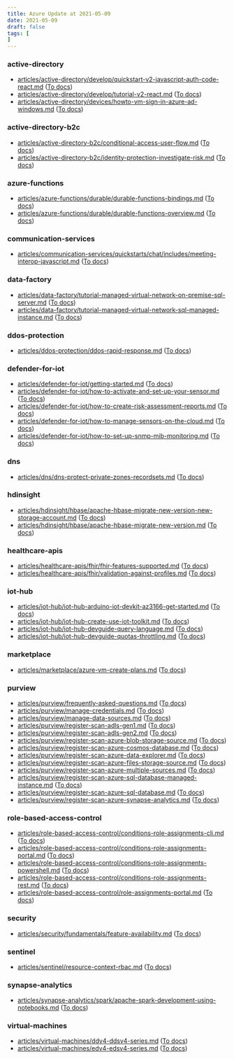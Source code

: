 ```yaml
---
title: Azure Update at 2021-05-09
date: 2021-05-09
draft: false
tags: [
]
---
```


### active-directory
- [articles/active-directory/develop/quickstart-v2-javascript-auth-code-react.md](https://github.com/MicrosoftDocs/azure-docs/compare/ba8f036..3de22db#diff-01951b0398db21294e756b663ef42f624c213372408defd8873a71a486e51c80) ([To docs](https://docs.microsoft.com/en-us/azure/active-directory/develop/quickstart-v2-javascript-auth-code-react?WT.mc_id=AZ-MVP-5003408))
- [articles/active-directory/develop/tutorial-v2-react.md](https://github.com/MicrosoftDocs/azure-docs/compare/ba8f036..3de22db#diff-1746adbf2fcce35cfe90802f69abb9899fdd1db483c8073b771fc0748852417a) ([To docs](https://docs.microsoft.com/en-us/azure/active-directory/develop/tutorial-v2-react?WT.mc_id=AZ-MVP-5003408))
- [articles/active-directory/devices/howto-vm-sign-in-azure-ad-windows.md](https://github.com/MicrosoftDocs/azure-docs/compare/ba8f036..3de22db#diff-67c44de5f75cd3f17d10229c2b3b1b348aed91834f4e48dc9ff27e65a0ca05fa) ([To docs](https://docs.microsoft.com/en-us/azure/active-directory/devices/howto-vm-sign-in-azure-ad-windows?WT.mc_id=AZ-MVP-5003408))
    
### active-directory-b2c
- [articles/active-directory-b2c/conditional-access-user-flow.md](https://github.com/MicrosoftDocs/azure-docs/compare/ba8f036..3de22db#diff-133649c734c4a85d26654933f1672660c0ae1c3a3265eecf22ae3079035d7837) ([To docs](https://docs.microsoft.com/en-us/azure/active-directory-b2c/conditional-access-user-flow?WT.mc_id=AZ-MVP-5003408))
- [articles/active-directory-b2c/identity-protection-investigate-risk.md](https://github.com/MicrosoftDocs/azure-docs/compare/ba8f036..3de22db#diff-506932d0e5d691fe096154299fd55086227013aa904909d00bf954c9bd12a09b) ([To docs](https://docs.microsoft.com/en-us/azure/active-directory-b2c/identity-protection-investigate-risk?WT.mc_id=AZ-MVP-5003408))
    
### azure-functions
- [articles/azure-functions/durable/durable-functions-bindings.md](https://github.com/MicrosoftDocs/azure-docs/compare/ba8f036..3de22db#diff-b1656d31d6f98fa237b75d1ef7d181a6bcaaa3de0dbbc4dd1bdf29729c39b128) ([To docs](https://docs.microsoft.com/en-us/azure/azure-functions/durable/durable-functions-bindings?WT.mc_id=AZ-MVP-5003408))
- [articles/azure-functions/durable/durable-functions-overview.md](https://github.com/MicrosoftDocs/azure-docs/compare/ba8f036..3de22db#diff-ba7ffe746b7088254fe3206d2c9ddd1f4903a2722088b76fd0ff6de06c21b1ee) ([To docs](https://docs.microsoft.com/en-us/azure/azure-functions/durable/durable-functions-overview?WT.mc_id=AZ-MVP-5003408))
    
### communication-services
- [articles/communication-services/quickstarts/chat/includes/meeting-interop-javascript.md](https://github.com/MicrosoftDocs/azure-docs/compare/ba8f036..3de22db#diff-0ee82b35e83afbfa316f6355069edbcbf4ae9a1b7b64d3b440ecdfa906dd8460) ([To docs](https://docs.microsoft.com/en-us/azure/communication-services/quickstarts/chat/includes/meeting-interop-javascript?WT.mc_id=AZ-MVP-5003408))
    
### data-factory
- [articles/data-factory/tutorial-managed-virtual-network-on-premise-sql-server.md](https://github.com/MicrosoftDocs/azure-docs/compare/ba8f036..3de22db#diff-42bdd1533994acb9214ff04194688c351ed925a57273fd96cdf11184e3c2759b) ([To docs](https://docs.microsoft.com/en-us/azure/data-factory/tutorial-managed-virtual-network-on-premise-sql-server?WT.mc_id=AZ-MVP-5003408))
- [articles/data-factory/tutorial-managed-virtual-network-sql-managed-instance.md](https://github.com/MicrosoftDocs/azure-docs/compare/ba8f036..3de22db#diff-4c16833ba64fbcd4b55a27b623b26e08b41f7dc472c28f0cae1157295047b303) ([To docs](https://docs.microsoft.com/en-us/azure/data-factory/tutorial-managed-virtual-network-sql-managed-instance?WT.mc_id=AZ-MVP-5003408))
    
### ddos-protection
- [articles/ddos-protection/ddos-rapid-response.md](https://github.com/MicrosoftDocs/azure-docs/compare/ba8f036..3de22db#diff-f4e163ff6f95513d13237d7d361b042fb684b2ad2b44a6ce38a7da04cf18757b) ([To docs](https://docs.microsoft.com/en-us/azure/ddos-protection/ddos-rapid-response?WT.mc_id=AZ-MVP-5003408))
    
### defender-for-iot
- [articles/defender-for-iot/getting-started.md](https://github.com/MicrosoftDocs/azure-docs/compare/ba8f036..3de22db#diff-c7d43a60ea512405ae86d5fb2e1ba59545e061596a9837dc78156a6bc8f68ce8) ([To docs](https://docs.microsoft.com/en-us/azure/defender-for-iot/getting-started?WT.mc_id=AZ-MVP-5003408))
- [articles/defender-for-iot/how-to-activate-and-set-up-your-sensor.md](https://github.com/MicrosoftDocs/azure-docs/compare/ba8f036..3de22db#diff-e53d0ccbaa00e639edb5cc714eb1ad6831253dc52ba62d03eeb3fec7abf7579b) ([To docs](https://docs.microsoft.com/en-us/azure/defender-for-iot/how-to-activate-and-set-up-your-sensor?WT.mc_id=AZ-MVP-5003408))
- [articles/defender-for-iot/how-to-create-risk-assessment-reports.md](https://github.com/MicrosoftDocs/azure-docs/compare/ba8f036..3de22db#diff-010313c1ab81535c42537b4a325eee9088f4691872e17ab76401d9b46d857df5) ([To docs](https://docs.microsoft.com/en-us/azure/defender-for-iot/how-to-create-risk-assessment-reports?WT.mc_id=AZ-MVP-5003408))
- [articles/defender-for-iot/how-to-manage-sensors-on-the-cloud.md](https://github.com/MicrosoftDocs/azure-docs/compare/ba8f036..3de22db#diff-f2efdfdd705d40a6fb9a94aa104ad5db3391ce930504f070f5043adf089f477e) ([To docs](https://docs.microsoft.com/en-us/azure/defender-for-iot/how-to-manage-sensors-on-the-cloud?WT.mc_id=AZ-MVP-5003408))
- [articles/defender-for-iot/how-to-set-up-snmp-mib-monitoring.md](https://github.com/MicrosoftDocs/azure-docs/compare/ba8f036..3de22db#diff-3b6acc27744333c70d3229e138a6d4bad122302c52dccb0e2c4cd87b62abd50c) ([To docs](https://docs.microsoft.com/en-us/azure/defender-for-iot/how-to-set-up-snmp-mib-monitoring?WT.mc_id=AZ-MVP-5003408))
    
### dns
- [articles/dns/dns-protect-private-zones-recordsets.md](https://github.com/MicrosoftDocs/azure-docs/compare/ba8f036..3de22db#diff-b7c82e44f0ce1fb0d5c8b2d135e5f53f661b6d20f4c2f6899ce359f8ea35e687) ([To docs](https://docs.microsoft.com/en-us/azure/dns/dns-protect-private-zones-recordsets?WT.mc_id=AZ-MVP-5003408))
    
### hdinsight
- [articles/hdinsight/hbase/apache-hbase-migrate-new-version-new-storage-account.md](https://github.com/MicrosoftDocs/azure-docs/compare/ba8f036..3de22db#diff-38e3e802aa3a79cb1b66487347bd0669c028de824ae0466ca8b5892e8021b9ce) ([To docs](https://docs.microsoft.com/en-us/azure/hdinsight/hbase/apache-hbase-migrate-new-version-new-storage-account?WT.mc_id=AZ-MVP-5003408))
- [articles/hdinsight/hbase/apache-hbase-migrate-new-version.md](https://github.com/MicrosoftDocs/azure-docs/compare/ba8f036..3de22db#diff-fba36576dbf7f665eab0dc0f724d7cbe27c47075fdb8553ee058a90276f80af0) ([To docs](https://docs.microsoft.com/en-us/azure/hdinsight/hbase/apache-hbase-migrate-new-version?WT.mc_id=AZ-MVP-5003408))
    
### healthcare-apis
- [articles/healthcare-apis/fhir/fhir-features-supported.md](https://github.com/MicrosoftDocs/azure-docs/compare/ba8f036..3de22db#diff-87ca1c11a923a95d30fd30731bc210b228f4de84aa55b97ed9c35fe3346ee19c) ([To docs](https://docs.microsoft.com/en-us/azure/healthcare-apis/fhir/fhir-features-supported?WT.mc_id=AZ-MVP-5003408))
- [articles/healthcare-apis/fhir/validation-against-profiles.md](https://github.com/MicrosoftDocs/azure-docs/compare/ba8f036..3de22db#diff-9177666c8bcaadc028c2e343024c8aa6ee41407dd485dc661a628006b7d19539) ([To docs](https://docs.microsoft.com/en-us/azure/healthcare-apis/fhir/validation-against-profiles?WT.mc_id=AZ-MVP-5003408))
    
### iot-hub
- [articles/iot-hub/iot-hub-arduino-iot-devkit-az3166-get-started.md](https://github.com/MicrosoftDocs/azure-docs/compare/ba8f036..3de22db#diff-8b1e293801ef7577fd71af254eb5cf9b92e2d44e7f3cee2638eb1f9bdcee01f0) ([To docs](https://docs.microsoft.com/en-us/azure/iot-hub/iot-hub-arduino-iot-devkit-az3166-get-started?WT.mc_id=AZ-MVP-5003408))
- [articles/iot-hub/iot-hub-create-use-iot-toolkit.md](https://github.com/MicrosoftDocs/azure-docs/compare/ba8f036..3de22db#diff-abfa62a7ff21ddb7bdcba1ac6e65ab91c12d58e80bdd8eff8e0baac44188500a) ([To docs](https://docs.microsoft.com/en-us/azure/iot-hub/iot-hub-create-use-iot-toolkit?WT.mc_id=AZ-MVP-5003408))
- [articles/iot-hub/iot-hub-devguide-query-language.md](https://github.com/MicrosoftDocs/azure-docs/compare/ba8f036..3de22db#diff-13e7125c7c0450dac401e6dd744b5b86ee4d6e600c8ad980e1c118fa57d28482) ([To docs](https://docs.microsoft.com/en-us/azure/iot-hub/iot-hub-devguide-query-language?WT.mc_id=AZ-MVP-5003408))
- [articles/iot-hub/iot-hub-devguide-quotas-throttling.md](https://github.com/MicrosoftDocs/azure-docs/compare/ba8f036..3de22db#diff-6b52bad69ab5276ecf93c637a279eddb2edeffe00eab1b0dfd65a1fef60e9dcb) ([To docs](https://docs.microsoft.com/en-us/azure/iot-hub/iot-hub-devguide-quotas-throttling?WT.mc_id=AZ-MVP-5003408))
    
### marketplace
- [articles/marketplace/azure-vm-create-plans.md](https://github.com/MicrosoftDocs/azure-docs/compare/ba8f036..3de22db#diff-b79d27b28f7c91af1a024dc53da9948368dda52568fe1b1478a5eb86466b1bc1) ([To docs](https://docs.microsoft.com/en-us/azure/marketplace/azure-vm-create-plans?WT.mc_id=AZ-MVP-5003408))
    
### purview
- [articles/purview/frequently-asked-questions.md](https://github.com/MicrosoftDocs/azure-docs/compare/ba8f036..3de22db#diff-d8b511526b203de519c05fb3268d620c6705b92dbde9c587d66e14a0fb51228e) ([To docs](https://docs.microsoft.com/en-us/azure/purview/frequently-asked-questions?WT.mc_id=AZ-MVP-5003408))
- [articles/purview/manage-credentials.md](https://github.com/MicrosoftDocs/azure-docs/compare/ba8f036..3de22db#diff-e09fd4f60b94234eef90cf77ac61c17422d16f4a35ea9bd16bd30058d74e81c5) ([To docs](https://docs.microsoft.com/en-us/azure/purview/manage-credentials?WT.mc_id=AZ-MVP-5003408))
- [articles/purview/manage-data-sources.md](https://github.com/MicrosoftDocs/azure-docs/compare/ba8f036..3de22db#diff-b18b3bc3f14b989ba6cd56e8b25fda23aa6ccdd8908c0b5a57d3dc2c954036c0) ([To docs](https://docs.microsoft.com/en-us/azure/purview/manage-data-sources?WT.mc_id=AZ-MVP-5003408))
- [articles/purview/register-scan-adls-gen1.md](https://github.com/MicrosoftDocs/azure-docs/compare/ba8f036..3de22db#diff-b612fa953b5716e63d49994f333bef84f815635f484868c6b3be8cbf28b29ef9) ([To docs](https://docs.microsoft.com/en-us/azure/purview/register-scan-adls-gen1?WT.mc_id=AZ-MVP-5003408))
- [articles/purview/register-scan-adls-gen2.md](https://github.com/MicrosoftDocs/azure-docs/compare/ba8f036..3de22db#diff-04bcd36f4e5d9a0253c117c89c0dec80d0038fc98e82ee44ac4885d975452cec) ([To docs](https://docs.microsoft.com/en-us/azure/purview/register-scan-adls-gen2?WT.mc_id=AZ-MVP-5003408))
- [articles/purview/register-scan-azure-blob-storage-source.md](https://github.com/MicrosoftDocs/azure-docs/compare/ba8f036..3de22db#diff-d1caabc29b378d91abe84282366edee10308986d0fe8a97d36076625fddc622b) ([To docs](https://docs.microsoft.com/en-us/azure/purview/register-scan-azure-blob-storage-source?WT.mc_id=AZ-MVP-5003408))
- [articles/purview/register-scan-azure-cosmos-database.md](https://github.com/MicrosoftDocs/azure-docs/compare/ba8f036..3de22db#diff-3ef0bbd7ec61db8c781089693f2b74adc33c32dd856eb3e6f6182bcb13a46ff7) ([To docs](https://docs.microsoft.com/en-us/azure/purview/register-scan-azure-cosmos-database?WT.mc_id=AZ-MVP-5003408))
- [articles/purview/register-scan-azure-data-explorer.md](https://github.com/MicrosoftDocs/azure-docs/compare/ba8f036..3de22db#diff-fad75359acb45c9b0ca893c99a87ef192f48894ab549f4543f0c48934b1e9565) ([To docs](https://docs.microsoft.com/en-us/azure/purview/register-scan-azure-data-explorer?WT.mc_id=AZ-MVP-5003408))
- [articles/purview/register-scan-azure-files-storage-source.md](https://github.com/MicrosoftDocs/azure-docs/compare/ba8f036..3de22db#diff-00b87e02af21fc689c494d52421b663d70e0445eb0169cbfb6802a8ed274385a) ([To docs](https://docs.microsoft.com/en-us/azure/purview/register-scan-azure-files-storage-source?WT.mc_id=AZ-MVP-5003408))
- [articles/purview/register-scan-azure-multiple-sources.md](https://github.com/MicrosoftDocs/azure-docs/compare/ba8f036..3de22db#diff-b9a80dac296ad7844e587d82bffe1569c158036f60af4c00109b41f126137e22) ([To docs](https://docs.microsoft.com/en-us/azure/purview/register-scan-azure-multiple-sources?WT.mc_id=AZ-MVP-5003408))
- [articles/purview/register-scan-azure-sql-database-managed-instance.md](https://github.com/MicrosoftDocs/azure-docs/compare/ba8f036..3de22db#diff-fba59f30f1420d0ebd7f27fafea7c260ae765d7a199f3f0c556cf757fdd90956) ([To docs](https://docs.microsoft.com/en-us/azure/purview/register-scan-azure-sql-database-managed-instance?WT.mc_id=AZ-MVP-5003408))
- [articles/purview/register-scan-azure-sql-database.md](https://github.com/MicrosoftDocs/azure-docs/compare/ba8f036..3de22db#diff-6e23a58d1d7c9904ee5d99ade2dc2f8d2ee8ce1f49906ef2ff1fcad0c9b4a88e) ([To docs](https://docs.microsoft.com/en-us/azure/purview/register-scan-azure-sql-database?WT.mc_id=AZ-MVP-5003408))
- [articles/purview/register-scan-azure-synapse-analytics.md](https://github.com/MicrosoftDocs/azure-docs/compare/ba8f036..3de22db#diff-bb6f72bdfd766d3eaa4728de8223a22f403d9cf76c55184337b84d6e02962158) ([To docs](https://docs.microsoft.com/en-us/azure/purview/register-scan-azure-synapse-analytics?WT.mc_id=AZ-MVP-5003408))
    
### role-based-access-control
- [articles/role-based-access-control/conditions-role-assignments-cli.md](https://github.com/MicrosoftDocs/azure-docs/compare/ba8f036..3de22db#diff-ac3b3e623921264e6ac7ed9828164f4d1fd7e0dd4b3dc53e6c1ef581ab8537fb) ([To docs](https://docs.microsoft.com/en-us/azure/role-based-access-control/conditions-role-assignments-cli?WT.mc_id=AZ-MVP-5003408))
- [articles/role-based-access-control/conditions-role-assignments-portal.md](https://github.com/MicrosoftDocs/azure-docs/compare/ba8f036..3de22db#diff-d45484dfcfd48277d7152365d303d5d5ae18139384ff42b21105107711871c24) ([To docs](https://docs.microsoft.com/en-us/azure/role-based-access-control/conditions-role-assignments-portal?WT.mc_id=AZ-MVP-5003408))
- [articles/role-based-access-control/conditions-role-assignments-powershell.md](https://github.com/MicrosoftDocs/azure-docs/compare/ba8f036..3de22db#diff-d56e733b5543086ded9c762f3f9f536ad32dc746ac4900709163ade51cb3b880) ([To docs](https://docs.microsoft.com/en-us/azure/role-based-access-control/conditions-role-assignments-powershell?WT.mc_id=AZ-MVP-5003408))
- [articles/role-based-access-control/conditions-role-assignments-rest.md](https://github.com/MicrosoftDocs/azure-docs/compare/ba8f036..3de22db#diff-69d24768ac7e4bdd73d39da0b1e812c89e7450e583b457c6c58779d9398778ea) ([To docs](https://docs.microsoft.com/en-us/azure/role-based-access-control/conditions-role-assignments-rest?WT.mc_id=AZ-MVP-5003408))
- [articles/role-based-access-control/role-assignments-portal.md](https://github.com/MicrosoftDocs/azure-docs/compare/ba8f036..3de22db#diff-4b9002f32f1949dc733032f7cc021b6b93d48158ec48321dec332d4f4cee5175) ([To docs](https://docs.microsoft.com/en-us/azure/role-based-access-control/role-assignments-portal?WT.mc_id=AZ-MVP-5003408))
    
### security
- [articles/security/fundamentals/feature-availability.md](https://github.com/MicrosoftDocs/azure-docs/compare/ba8f036..3de22db#diff-5463cbc26e8f704dfda0a33b61a21cff283b1c07c662fe1ad6a97ebcdbf4fc6b) ([To docs](https://docs.microsoft.com/en-us/azure/security/fundamentals/feature-availability?WT.mc_id=AZ-MVP-5003408))
    
### sentinel
- [articles/sentinel/resource-context-rbac.md](https://github.com/MicrosoftDocs/azure-docs/compare/ba8f036..3de22db#diff-5ccacaf8a8575e3a5316fba610c0fd37635b0a1693459052e9701a1b8bf35633) ([To docs](https://docs.microsoft.com/en-us/azure/sentinel/resource-context-rbac?WT.mc_id=AZ-MVP-5003408))
    
### synapse-analytics
- [articles/synapse-analytics/spark/apache-spark-development-using-notebooks.md](https://github.com/MicrosoftDocs/azure-docs/compare/ba8f036..3de22db#diff-640f5f3b000b772dc309f35ef8b76e94310863a4416d29711a5b1aeb6a3bc30b) ([To docs](https://docs.microsoft.com/en-us/azure/synapse-analytics/spark/apache-spark-development-using-notebooks?WT.mc_id=AZ-MVP-5003408))
    
### virtual-machines
- [articles/virtual-machines/ddv4-ddsv4-series.md](https://github.com/MicrosoftDocs/azure-docs/compare/ba8f036..3de22db#diff-61861921305752a6068e42ebf089ad901c0c6bbd82c5b70e9524c8371e180b4c) ([To docs](https://docs.microsoft.com/en-us/azure/virtual-machines/ddv4-ddsv4-series?WT.mc_id=AZ-MVP-5003408))
- [articles/virtual-machines/edv4-edsv4-series.md](https://github.com/MicrosoftDocs/azure-docs/compare/ba8f036..3de22db#diff-ba816d462bce7ebe0d5b512e2cfc3c02c7a627be8e263994ca76efd0a6409d10) ([To docs](https://docs.microsoft.com/en-us/azure/virtual-machines/edv4-edsv4-series?WT.mc_id=AZ-MVP-5003408))
    
